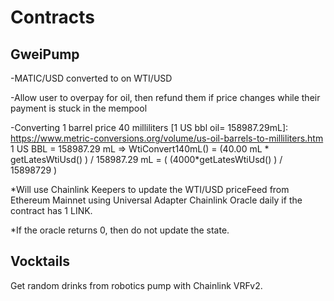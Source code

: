 # Contracts

## GweiPump

  -MATIC/USD converted to on WTI/USD

  -Allow user to overpay for oil, then refund them if price changes while their payment is stuck in the mempool

  -Converting 1 barrel price 40 milliliters [1 US bbl oil= 158987.29mL]:
  https://www.metric-conversions.org/volume/us-oil-barrels-to-milliliters.htm
  1 US BBL = 158987.29 mL =>
  WtiConvert140mL() = (40.00 mL * getLatesWtiUsd() ) / 158987.29 mL = ( (4000*getLatesWtiUsd() ) / 15898729 )

  *Will use Chainlink Keepers to update the WTI/USD priceFeed
  from Ethereum Mainnet using Universal Adapter Chainlink Oracle daily if the contract has 1 LINK.

  *If the oracle returns 0, then do not update the state.

## Vocktails

  Get random drinks from robotics pump with Chainlink VRFv2.
